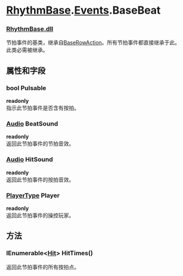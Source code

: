 # [RhythmBase](../../RadiationTherapy.md).[Events](../namespace/Events.md).BaseBeat    


### [RhythmBase.dll](../assembly/RhythmBase.md)  
节拍事件的基类，继承自[BaseRowAction](BaseEvent.md)。所有节拍事件都直接继承于此。    
此类必需被继承。    
  
## 属性和字段  
  


### bool Pulsable  

**readonly**  
指示此节拍事件是否含有按拍。    


### [Audio](../class/Audio.md) BeatSound  

**readonly**  
返回此节拍事件的节拍音效。    


### [Audio](../class/Audio.md) HitSound  

**readonly**  
返回此节拍事件的按拍音效。    


### [PlayerType](../enum/PlayerType.md) Player  

**readonly**  
返回此节拍事件的操控玩家。    
  
## 方法  
  


### IEnumerable\<[Hit](../class/Hit.md)\> HitTimes()  
返回此节拍事件的所有按拍点。    
